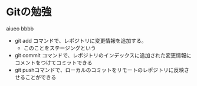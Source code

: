 # Gitの勉強
aiueo
bbbb
- git add コマンドで、レポジトリに変更情報を追加する。
    - このことをステージングという
- git commit コマンドで、レポジトリのインデックスに追加された変更情報にコメントをつけてコミットできる
- git pushコマンドで、ローカルのコミットをリモートのレポジトリに反映させることができる
